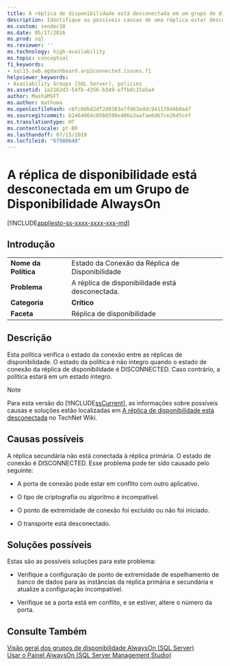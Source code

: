 ```yaml
---
title: A réplica de disponibilidade está desconectada em um grupo de disponibilidade
description: Identifique as possíveis causas de uma réplica estar desconectada em um Grupo de Disponibilidade AlwaysOn.
ms.custom: seodec18
ms.date: 05/17/2016
ms.prod: sql
ms.reviewer: ''
ms.technology: high-availability
ms.topic: conceptual
f1_keywords:
- sql13.swb.agdashboard.arp2connected.issues.f1
helpviewer_keywords:
- Availability Groups [SQL Server], policies
ms.assetid: 1a2162d3-54fb-4356-b349-effbdc15a5a4
author: MashaMSFT
ms.author: mathoma
ms.openlocfilehash: c0fc0dbd2df2d0383e7fd63eddc941170d4b0a47
ms.sourcegitcommit: b2464064c0566590e486a3aafae6d67ce2645cef
ms.translationtype: HT
ms.contentlocale: pt-BR
ms.lasthandoff: 07/15/2019
ms.locfileid: "67988648"
---
```

# <a name="availability-replica-is-disconnected-within-an-always-on-availability-group"></a>A réplica de disponibilidade está desconectada em um Grupo de Disponibilidade AlwaysOn
[!INCLUDE[appliesto-ss-xxxx-xxxx-xxx-md](../../../includes/appliesto-ss-xxxx-xxxx-xxx-md.md)]
    
## <a name="introduction"></a>Introdução  
  
|||  
|-|-|  
|**Nome da Política**|Estado da Conexão da Réplica de Disponibilidade|  
|**Problema**|A réplica de disponibilidade está desconectada.|  
|**Categoria**|**Crítico**|  
|**Faceta**|Réplica de disponibilidade|  
  
## <a name="description"></a>Descrição  
 Esta política verifica o estado da conexão entre as réplicas de disponibilidade. O estado da política é não íntegro quando o estado de conexão da réplica de disponibilidade é DISCONNECTED. Caso contrário, a política estará em um estado íntegro.  
  
> [!NOTE]  
>  Para esta versão do [!INCLUDE[ssCurrent](../../../includes/sscurrent-md.md)], as informações sobre possíveis causas e soluções estão localizadas em [A réplica de disponibilidade está desconectada](https://go.microsoft.com/fwlink/p/?LinkId=220857) no TechNet Wiki.  
  
## <a name="possible-causes"></a>Causas possíveis  
 A réplica secundária não está conectada à réplica primária. O estado de conexão é DISCONNECTED. Esse problema pode ter sido causado pelo seguinte:  
  
-   A porta de conexão pode estar em conflito com outro aplicativo.  
  
-   O tipo de criptografia ou algoritmo é incompatível.  
  
-   O ponto de extremidade de conexão foi excluído ou não foi iniciado.  
  
-   O transporte está desconectado.  
  
## <a name="possible-solutions"></a>Soluções possíveis  
 Estas são as possíveis soluções para este problema:  
  
-   Verifique a configuração de ponto de extremidade de espelhamento de banco de dados para as instâncias da réplica primária e secundária e atualize a configuração incompatível.  
  
-   Verifique se a porta está em conflito, e se estiver, altere o número da porta.  
  
## <a name="see-also"></a>Consulte Também  
 [Visão geral dos grupos de disponibilidade AlwaysOn &#40;SQL Server&#41;](../../../database-engine/availability-groups/windows/overview-of-always-on-availability-groups-sql-server.md)   
 [Usar o Painel AlwaysOn &#40;SQL Server Management Studio&#41;](../../../database-engine/availability-groups/windows/use-the-always-on-dashboard-sql-server-management-studio.md)  
  
  
